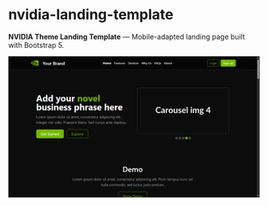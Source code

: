 # nvidia-landing-template

**NVIDIA Theme Landing Template** — Mobile-adapted landing page built with Bootstrap 5.

![Preview](.github/preview.png)
